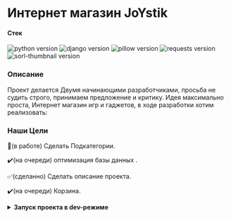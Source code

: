 # **Интернет магазин JoYstik** 

#### **Стек**
![python version](https://img.shields.io/badge/Python-3.11-green)
![django version](https://img.shields.io/badge/Django-4.2-green)
![pillow version](https://img.shields.io/badge/Pillow-8.3-green)
![requests version](https://img.shields.io/badge/requests-2.26-green)
![sorl-thumbnail version](https://img.shields.io/badge/thumbnail-12.7-green)
### **Описание**
Проект делается Двумя начинающими разработчиками, просьба не судить строго,
принимаем предложение и критику. Идея максимально проста, Интернет магазин игр и гаджетов, в ходе разработки хотим реализовать:

### **Наши  Цели**

:wrench:(в работе)  Сделать Подкатегории.
 
:heavy_check_mark:(на очереди) оптимизация базы данных  .
 
:white_check_mark:(сделанно)  Сделать описание проекта.
 
:heavy_check_mark:(на очереди)  Корзина.

<details>
<summary>
<b>Запуск проекта в dev-режиме 
</summary>
Инструкция ориентирована на операционную систему windows и утилиту git bash.<br/>
Для прочих инструментов используйте аналоги команд для вашего окружения.

1. Клонируйте репозиторий и перейдите в него в командной строке:

```
git clone git@github.com:Shkitskiy94/Joystick161.git
```

```
cd Joystick161
```

2. Установите и активируйте виртуальное окружение
```
python -m venv venv
``` 
```
source venv/Scripts/activate
```

3. Установите зависимости из файла requirements.txt
```
pip install -r requirements.txt
```

4. В папке с файлом manage.py выполните миграции:
```
python manage.py migrate
```

5. В папке с файлом manage.py запустите сервер, выполнив команду:
```
python manage.py runserver
```



